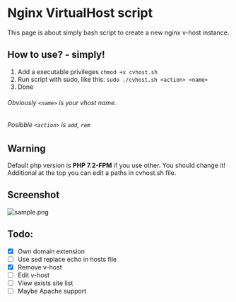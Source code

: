# Nginx VirtualHost script
This page is about simply bash script to create a new nginx v-host instance.<br>

## How to use? - simply!
1. Add a executable privileges `chmod +x cvhost.sh`
2. Run script with sudo, like this:
`sudo ./cvhost.sh <action> <name>`
3. Done

###### Obviously `<name>` is your vhost name. ######
###### Posibble `<action>` is `add`, `rem` ######

## Warning
Default php version is **PHP 7.2-FPM** if you use other. You should change it!<br>
Additional at the top you can edit a paths in cvhost.sh file.

## Screenshot
![sample.png](https://github.com/r0v/Nginx-vHost/blob/master/sample.png)

## Todo:
- [X] Own domain extension
- [ ] Use sed replace echo in hosts file
- [X] Remove v-host
- [ ] Edit v-host
- [ ] View exists site list
- [ ] Maybe Apache support
